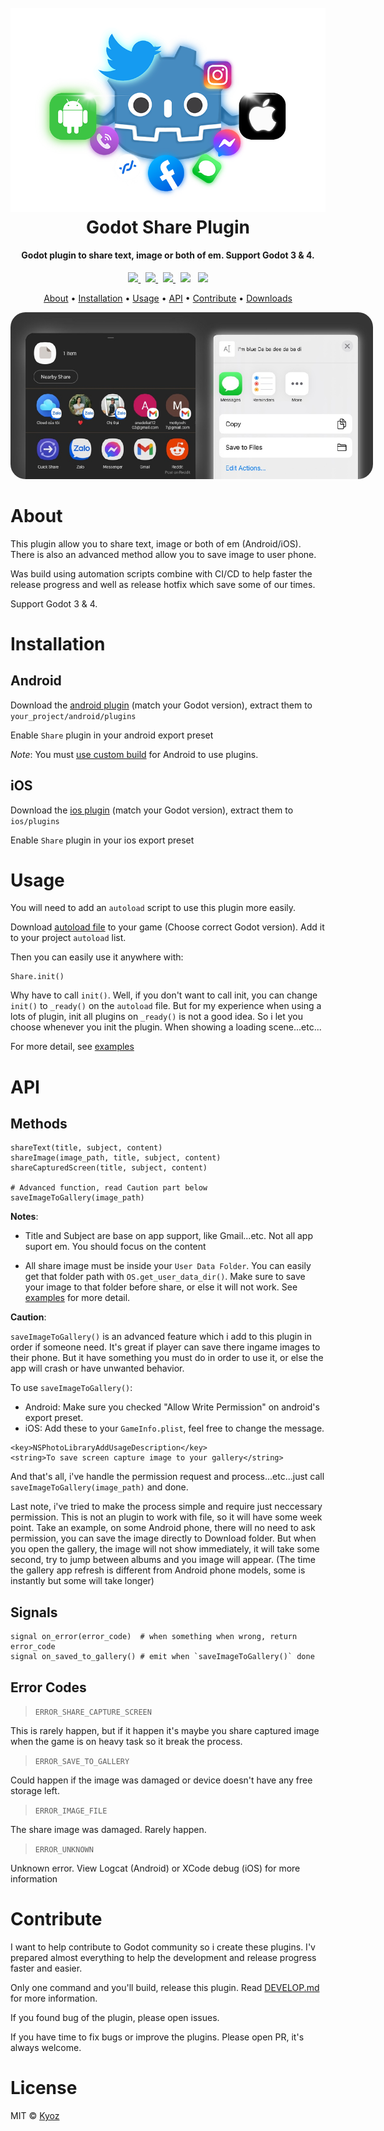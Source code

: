 <h1 align="center">
  <br>
  <img src="./icon.png" alt="Godot Share" width=512>
  <br>
  Godot Share Plugin
  <br>
</h1>

<h4 align="center">Godot plugin to share text, image or both of em. Support Godot 3 & 4</a>.</h4>

<p align="center">
  <a href="https://github.com/kyoz/godot-share/releases">
    <img src="https://img.shields.io/github/v/tag/kyoz/godot-share?label=Version&style=flat-square">
  </a>
  <span>&nbsp</span>
  <a href="https://github.com/kyoz/godot-share/actions">
    <img src="https://img.shields.io/github/actions/workflow/status/kyoz/godot-share/release.yml?label=Build&style=flat-square&color=00ad06">
  </a>
  <span>&nbsp</span>
  <a href="https://github.com/kyoz/godot-share/releases">
    <img src="https://img.shields.io/github/downloads/kyoz/godot-share/total?style=flat-square&label=Downloads&color=de3f00">
  </a>
  <span>&nbsp</span>
  <img src="https://img.shields.io/github/stars/kyoz/godot-share?style=flat-square&color=c99e00">
  <span>&nbsp</span>
  <img src="https://img.shields.io/github/license/kyoz/godot-share?style=flat-square&color=fc7b03">
</p>

<p align="center">
  <a href="#about">About</a> •
  <a href="#installation">Installation</a> •
  <a href="#usage">Usage</a> •
  <a href="#api">API</a> •
  <a href="#contribute">Contribute</a> •
  <a href="https://github.com/kyoz/godot-share/releases">Downloads</a> 
</p>

<p align="center">
  <img src="./demo.jpg" style="max-width: 580px; border-radius: 24px">
</p>

# About

This plugin allow you to share text, image or both of em (Android/iOS). There is also an advanced method allow you to save image to user phone.

Was build using automation scripts combine with CI/CD to help faster the release progress and well as release hotfix which save some of our times.

Support Godot 3 & 4.

# Installation

## Android

Download the [android plugin](https://github.com/kyoz/godot-share/releases) (match your Godot version), extract them to `your_project/android/plugins`

Enable `Share` plugin in your android export preset

*Note*: You must [use custom build](https://docs.godotengine.org/en/stable/tutorials/export/android_custom_build.html) for Android to use plugins.

## iOS

Download the [ios plugin](https://github.com/kyoz/godot-share/releases) (match your Godot version), extract them to `ios/plugins`

Enable `Share` plugin in your ios export preset

# Usage

You will need to add an `autoload` script to use this plugin more easily.

Download [autoload file](./autoload) to your game (Choose correct Godot version). Add it to your project `autoload` list.

Then you can easily use it anywhere with:

```gdscript
Share.init()
```

Why have to call `init()`. Well, if you don't want to call init, you can change `init()` to `_ready()` on the `autoload` file. But for my experience when using a lots of plugin, init all plugins on `_ready()` is not a good idea. So i let you choose whenever you init the plugin. When showing a loading scene...etc...

For more detail, see [examples](./example/)

# API

## Methods

```gdscript
shareText(title, subject, content)
shareImage(image_path, title, subject, content)
shareCapturedScreen(title, subject, content)

# Advanced function, read Caution part below
saveImageToGallery(image_path)
```

**Notes**:

- Title and Subject are base on app support, like Gmail...etc. Not all app suport em. You should focus on the content

- All share image must be inside your `User Data Folder`. You can easily get that folder path with `OS.get_user_data_dir()`. Make sure to save your image to that folder before share, or else it will not work. See [examples](./example/) for more detail.

**Caution**:

`saveImageToGallery()` is an advanced feature which i add to this plugin in order if someone need. It's great if player can save there ingame images to their phone. But it have something you must do in order to use it, or else the app will crash or have unwanted behavior.

To use `saveImageToGallery()`:

- Android: Make sure you checked "Allow Write Permission" on android's export preset.
- iOS: Add these to your `GameInfo.plist`, feel free to change the message.

```
<key>NSPhotoLibraryAddUsageDescription</key>
<string>To save screen capture image to your gallery</string>
```

And that's all, i've handle the permission request and process...etc...just call `saveImageToGallery(image_path)` and done.

Last note, i've tried to make the process simple and require just neccessary permission. This is not an plugin to work with file, so it will have some week point. Take an example, on some Android phone, there will no need to ask permission, you can save the image directly to Download folder. But when you open the gallery, the image will not show immediately, it will take some second, try to jump between albums and you image will appear. (The time the gallery app refresh is different from Android phone models, some is instantly but some will take longer)

## Signals

```gdscript
signal on_error(error_code)  # when something when wrong, return error_code
signal on_saved_to_gallery() # emit when `saveImageToGallery()` done
```

## Error Codes

> `ERROR_SHARE_CAPTURE_SCREEN`

This is rarely happen, but if it happen it's maybe you share captured image when the game is on heavy task so it break the process. 

> `ERROR_SAVE_TO_GALLERY`

Could happen if the image was damaged or device doesn't have any free storage left.

> `ERROR_IMAGE_FILE`

The share image was damaged. Rarely happen.

> `ERROR_UNKNOWN`

Unknown error. View Logcat (Android) or XCode debug (iOS) for more information

# Contribute

I want to help contribute to Godot community so i create these plugins. I'v prepared almost everything to help the development and release progress faster and easier.

Only one command and you'll build, release this plugin. Read [DEVELOP.md](./DEVELOP.md) for more information.

If you found bug of the plugin, please open issues.

If you have time to fix bugs or improve the plugins. Please open PR, it's always welcome.

# License

MIT © [Kyoz](mailto:banminkyoz@gmail.com)